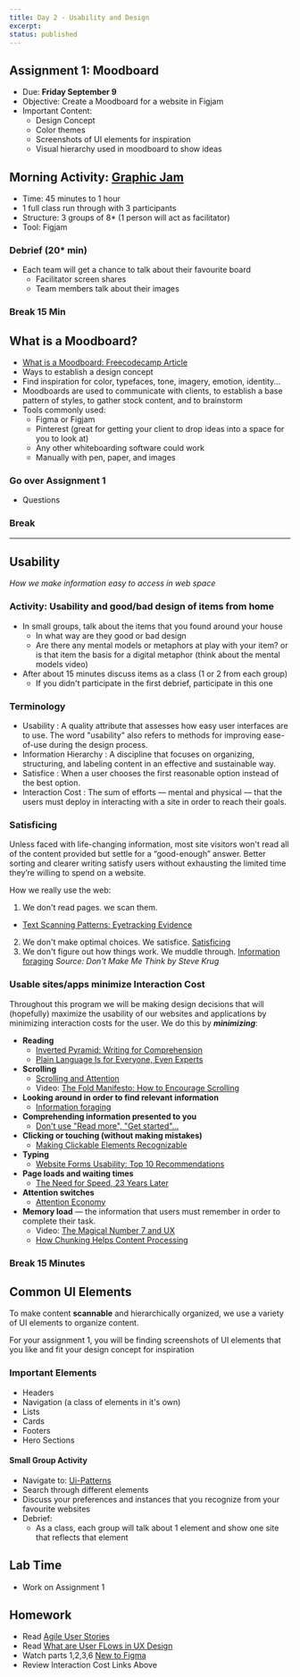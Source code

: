 ```yaml
---
title: Day 2 - Usability and Design
excerpt: 
status: published
---
```

## Assignment 1: Moodboard
- Due: **Friday September 9**
- Objective: Create a Moodboard for a website in Figjam
- Important Content:
  - Design Concept
  - Color themes
  - Screenshots of UI elements for inspiration
  - Visual hierarchy used in moodboard to show ideas

## Morning Activity: [Graphic Jam](https://gist.github.com/lilyx13/0e34897d7f01f96f68666438de00d347)
- Time: 45 minutes to 1 hour
- 1 full class run through with 3 participants
- Structure: 3 groups of 8* (1 person will act as facilitator)
- Tool: Figjam

### Debrief (20* min)
- Each team will get a chance to talk about their favourite board
  - Facilitator screen shares
  - Team members talk about their images

### Break 15 Min

## What is a Moodboard?
-  [What is a Moodboard: Freecodecamp Article](https://www.freecodecamp.org/news/what-is-a-moodboard/)
  - Ways to establish a design concept
  - Find inspiration for color, typefaces, tone, imagery, emotion, identity...
- Moodboards are used to communicate with clients, to establish a base pattern of styles, to gather stock content, and to brainstorm
- Tools commonly used:
  - Figma or Figjam
  - Pinterest (great for getting your client to drop ideas into a space for you to look at)
  - Any other whiteboarding software could work
  - Manually with pen, paper, and images

### Go over Assignment 1
- Questions

### Break

---
## Usability
_How we make information easy to access in web space_

### Activity: Usability and good/bad design of items from home
- In small groups, talk about the items that you found around your house
  - In what way are they good or bad design
  - Are there any mental models or metaphors at play with your item? or is that item the basis for a digital metaphor (think about the mental models video)
- After about 15 minutes discuss items as a class (1 or 2 from each group)
  - If you didn't participate in the first debrief, participate in this one
### Terminology
- Usability : A quality attribute that assesses how easy user interfaces are to use. The word "usability" also refers to methods for improving ease-of-use during the design process.
- Information Hierarchy : A discipline that focuses on organizing, structuring, and labeling content in an effective and sustainable way. 
- Satisfice : When a user chooses the first reasonable option instead of the best option.
- Interaction Cost : The sum of efforts — mental and physical — that the users must deploy in interacting with a site in order to reach their goals.

### Satisficing
Unless faced with life-changing information, most site visitors won't read all of the content provided but settle for a “good-enough” answer. Better sorting and clearer writing satisfy users without exhausting the limited time they’re willing to spend on a website.

How we really use the web:
1. We don't read pages. we scan them.
  - [Text Scanning Patterns: Eyetracking Evidence](https://www.nngroup.com/articles/text-scanning-patterns-eyetracking/)
2. We don't make optimal choices. We satisfice.
        [Satisficing](https://www.nngroup.com/articles/satisficing/)
3. We don't figure out how things work. We muddle through.
        [Information foraging](https://www.nngroup.com/articles/information-foraging/)
_Source: Don't Make Me Think by Steve Krug_

### Usable sites/apps minimize Interaction Cost
Throughout this program we will be making design decisions that will (hopefully) maximize the usability of our websites and applications by minimizing interaction costs for the user. We do this by ***_minimizing_***:
- **Reading**
    - [Inverted Pyramid: Writing for Comprehension](https://www.nngroup.com/articles/inverted-pyramid/)
    - [Plain Language Is for Everyone, Even Experts](https://www.nngroup.com/articles/plain-language-experts/)
- **Scrolling**
    - [Scrolling and Attention](https://www.nngroup.com/articles/scrolling-and-attention/)
    - Video: [The Fold Manifesto: How to Encourage Scrolling](https://www.nngroup.com/videos/fold-manifesto/)
- **Looking around in order to find relevant information**
    - [Information foraging](https://www.nngroup.com/articles/information-foraging/)
- **Comprehending information presented to you**
    - [Don't use "Read more", "Get started"...](https://www.nngroup.com/articles/get-started/)
- **Clicking or touching (without making mistakes)**
    - [Making Clickable Elements Recognizable](https://www.nngroup.com/articles/clickable-elements/)
- **Typing**
    - [Website Forms Usability: Top 10 Recommendations](https://www.nngroup.com/articles/web-form-design/)
- **Page loads and waiting times**
    - [The Need for Speed, 23 Years Later](https://www.nngroup.com/articles/the-need-for-speed/)
- **Attention switches**
    - [Attention Economy](https://www.nngroup.com/articles/attention-economy/)
- **Memory load** ­— the information that users must remember in order to complete their task.
    - Video: [The Magical Number 7 and UX](https://www.nngroup.com/videos/magical-number-7-ux/)
    - [How Chunking Helps Content Processing](https://www.nngroup.com/articles/chunking/)

### Break 15 Minutes 

## Common UI Elements
To make content **scannable** and hierarchically organized, we use a variety of UI elements to organize content.

For your assignment 1, you will be finding screenshots of UI elements that you like and fit your design concept for inspiration

### Important Elements
- Headers
- Navigation (a class of elements in it's own)
- Lists
- Cards
- Footers
- Hero Sections

#### Small Group Activity 
- Navigate to: [Ui-Patterns](https://ui-patterns.com/patterns)
- Search through different elements
- Discuss your preferences and instances that you recognize from your favourite websites
- Debrief:
  - As a class, each group will talk about 1 element and show one site that reflects that element

## Lab Time
- Work on Assignment 1

## Homework
  - Read [Agile User Stories](https://gist.github.com/acidtone/6f8b416c4c409c60148581f7ec806c46)
  - Read [What are User FLows in UX Design](https://careerfoundry.com/en/blog/ux-design/what-are-user-flows/)
  - Watch parts 1,2,3,6 [New to Figma](https://www.youtube.com/playlist?list=PLXDU_eVOJTx7QHLShNqIXL1Cgbxj7HlN4)
  - Review Interaction Cost Links Above